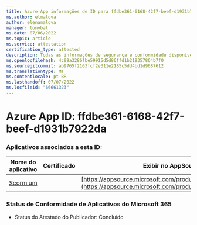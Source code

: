 ```yaml
---
title: Azure App informações de ID para ffdbe361-6168-42f7-beef-d1931b7922da
ms.author: elmalova
author: elenamalova
manager: tonybal
ms.date: 07/06/2022
ms.topic: article
ms.service: attestation
certification_type: attested
description: Todas as informações de segurança e conformidade disponíveis para ffdbe361-6168-42f7-beef-d1931b7922da.
ms.openlocfilehash: 4c99a3286fbe59915d5d86ffd1b219357864b7f0
ms.sourcegitcommit: ab9765f2163fcf2e311e2185c5dd4bd1d9687612
ms.translationtype: MT
ms.contentlocale: pt-BR
ms.lasthandoff: 07/07/2022
ms.locfileid: "66661323"
---
```

# <a name="azure-app-id-ffdbe361-6168-42f7-beef-d1931b7922da"></a>Azure App ID: ffdbe361-6168-42f7-beef-d1931b7922da


### <a name="apps-associated-with-this-id"></a>Aplicativos associados a esta ID:
| **Nome do aplicativo** | **Certificado** | **Exibir no AppSource** |
|--------------|---------------|-----------------------|
| [Scormium](../forward/WA200004358.md) |  | [https://appsource.microsoft.com/product/office/WA200004358](https://appsource.microsoft.com/product/office/WA200004358) |

### <a name="microsoft-365-app-compliance-status"></a>Status de Conformidade de Aplicativos do Microsoft 365
- Status do Atestado do Publicador: Concluído
